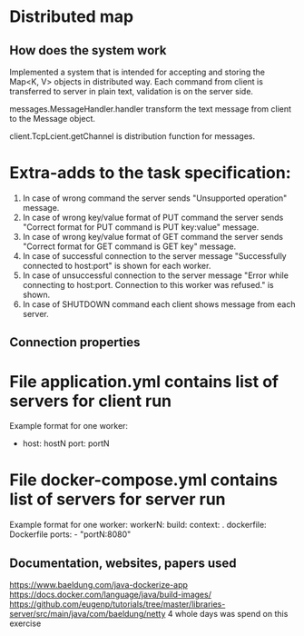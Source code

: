 # Distributed map


## How does the system work

Implemented  a system that is intended for accepting and storing the Map<K, V> objects in distributed way.
Each command from client is transferred to server in plain text, validation is on the server side.

messages.MessageHandler.handler transform the text message from client to the Message object.

client.TcpLcient.getChannel is distribution function for messages.


# Extra-adds to the task specification:
1. In case of wrong command the server sends "Unsupported operation" message.
2. In case of wrong key/value format of PUT command the server sends "Correct format for PUT command is PUT key:value" message.
3. In case of wrong key/value format of GET command the server sends "Correct format for GET command is GET key" message.
4. In case of successful connection to the server message "Successfully connected to host:port" is shown for each worker.
5. In case of unsuccessful connection to the server message "Error while connecting to host:port. Connection to this worker was refused." is shown.
6. In case of SHUTDOWN command each client shows message from each server.

## Connection properties

# File application.yml contains list of servers for client run
Example format for one worker: 
  - host: hostN
    port: portN
# File docker-compose.yml contains list of servers for server run
Example format for one worker: 
  workerN:
    build:
      context: .
      dockerfile: Dockerfile
    ports:
      - "portN:8080"

## Documentation, websites, papers used
https://www.baeldung.com/java-dockerize-app
https://docs.docker.com/language/java/build-images/
https://github.com/eugenp/tutorials/tree/master/libraries-server/src/main/java/com/baeldung/netty
4 whole days was spend on this exercise

